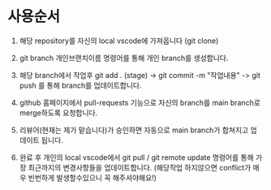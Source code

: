 # 사용순서

1. 해당 repository를 자신의 local vscode에 가져옵니다 (git clone)

2. git branch 개인브랜치이름 명령어를 통해 개인 branch를 생성합니다.

3. 해당 branch에서 작업후 git add . (stage) -> git commit -m "작업내용" -> git push 를 통해 branch를 업데이트합니다.
4. github 홈페이지에서 pull-requests 기능으로 자신의 branch를 main branch로 merge하도록 요청합니다.
5. 리뷰어(현재는 제가 맡습니다)가 승인하면 자동으로 main branch가 합쳐지고 업데이트 됩니다.
6. 완료 후 개인의 local vscode에서 git pull / git remote update 명령어를 통해 가장 최근까지의 변경사항들을 업데이트합니다. (해당작업 하지않으면 conflict가 매우 빈번하게 발생할수있으니 꼭 해주셔야해요!)
